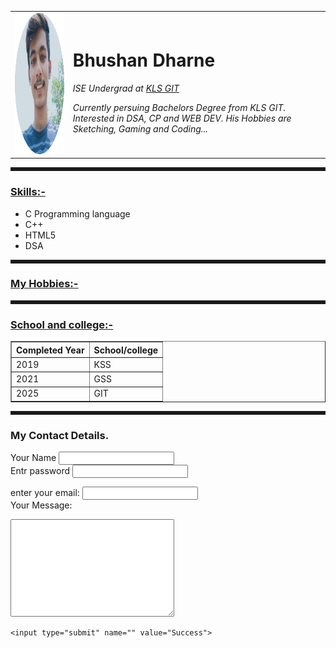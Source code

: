 <!DOCTYPE html>
<html lang="en" dir="ltr">

<head>
  <meta charset="utf-8">
  <title> Bhushan's Personal Site</title>
<style >
  body{
    style="background-color:FF9F9F;"
  }
  hr{
    style="background-color:white;"
    <!-- ask doubt to manoj -->
    border-style: none;
    height: 6px;
    width: 100%;
  }
</style>

</head>

<body >
  <table cellspacing="30">
    <tr>
      <td><img src="bhushanpic-modified.png" alt="bhushans profile pic" height="226"></td>
      <td><h1> Bhushan Dharne</h1>
      <p> <em> ISE Undergrad at <a href="https://www.git.edu/">KLS GIT</a>   </em> </p>
      <p> <em> Currently persuing Bachelors Degree from KLS GIT. Interested in DSA, CP and WEB DEV. His Hobbies are Sketching, Gaming and Coding...</em></p></td>
    </tr>
  </table>

<hr  >
<h3>  <u> Skills:-</u> </h3>
<ul>
  <li>C Programming language</li>
  <li>C++</li>
  <li>HTML5</li>
  <li>DSA</li>
</ul>
<hr  >
  <h3><u> <a href="hobbies.html">My Hobbies:-</a> </u></h3>
  <hr size="5" >
  <h3><u>School and college:- </u></h3>
<table border="1">
<thead>
 <tr>
    <th> Completed Year</th>
    <th> School/college</th>
  </tr>
</thead>
<tbody>

 <tr>
    <td>2019</td>
    <td> KSS</td>
  </tr>
  <tr>
    <td>2021</td>
    <td>GSS</td>
  </tr>
  <tr>
    <td>2025</td>
    <td>GIT</td>
  </tr>
</tbody>
</table>
<hr  >
<h3>My Contact Details.</h3>
<form action="mailto:bsdharne2003@gmail.com" method="post" enctype="text/plain">
  <label for="">Your Name</label>
  <input type="text" name="Your Name" value="">
  <br>
  <label for="">Entr password</label>
  <input type="password" name="Entr password" value="">
  <br>


  <label for="">enter your email:</label>
  <input type="email" name="enter your email:" value="">
  <br>
  <label for="">Your Message:</label>
  <br>
  <textarea name="Your Message:" rows="10" cols="30"></textarea>
    <input type="submit" name="" value="Success">
</form>
</body>

</html>
